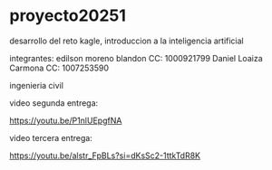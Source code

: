 # proyecto20251
desarrollo del reto kagle, introduccion a la inteligencia artificial

integrantes:
edilson moreno blandon
CC: 1000921799
Daniel Loaiza Carmona
CC: 1007253590

ingenieria civil

video segunda entrega:

https://youtu.be/P1nlUEpgfNA

video tercera entrega:

https://youtu.be/alstr_FpBLs?si=dKsSc2-1ttkTdR8K
